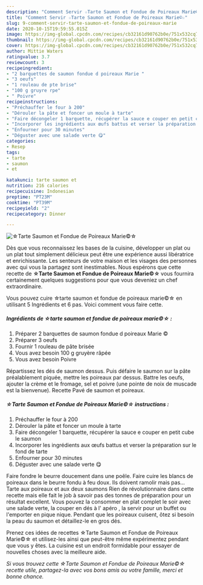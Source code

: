 ```yaml
---
description: "Comment Servir ☆Tarte Saumon et Fondue de Poireaux Marie©☆"
title: "Comment Servir ☆Tarte Saumon et Fondue de Poireaux Marie©☆"
slug: 9-comment-servir-tarte-saumon-et-fondue-de-poireaux-marie
date: 2020-10-15T19:59:55.015Z
image: https://img-global.cpcdn.com/recipes/cb32161d90762b0e/751x532cq70/☆tarte-saumon-et-fondue-de-poireaux-marie☆-photo-principale-de-la-recette.jpg
thumbnail: https://img-global.cpcdn.com/recipes/cb32161d90762b0e/751x532cq70/☆tarte-saumon-et-fondue-de-poireaux-marie☆-photo-principale-de-la-recette.jpg
cover: https://img-global.cpcdn.com/recipes/cb32161d90762b0e/751x532cq70/☆tarte-saumon-et-fondue-de-poireaux-marie☆-photo-principale-de-la-recette.jpg
author: Mittie Waters
ratingvalue: 3.7
reviewcount: 3
recipeingredient:
- "2 barquettes de saumon fondue d poireaux Marie "
- "3 oeufs"
- "1 rouleau de pte brise"
- "100 g gruyre rpe"
- " Poivre"
recipeinstructions:
- "Préchauffer le four à 200"
- "Dérouler la pâte et foncer un moule à tarte"
- "Faire décongeler 1 barquette, récupérer la sauce e couper en petit cube le saumon"
- "Incorporer les ingrédients aux œufs battus et verser la préparation sur le fond de tarte"
- "Enfourner pour 30 minutes"
- "Déguster avec une salade verte 😋"
categories:
- Resep
tags:
- tarte
- saumon
- et

katakunci: tarte saumon et 
nutrition: 216 calories
recipecuisine: Indonesian
preptime: "PT23M"
cooktime: "PT39M"
recipeyield: "2"
recipecategory: Dinner

---
```



![☆Tarte Saumon et Fondue de Poireaux Marie©☆](https://img-global.cpcdn.com/recipes/cb32161d90762b0e/751x532cq70/☆tarte-saumon-et-fondue-de-poireaux-marie☆-photo-principale-de-la-recette.jpg)

Dès que vous reconnaissez les bases de la cuisine, développer un plat ou un plat tout simplement délicieux peut être une expérience aussi libératrice et enrichissante. Les senteurs de votre maison et les visages des personnes avec qui vous la partagez sont inestimables. Nous espérons que cette recette de <strong> ☆Tarte Saumon et Fondue de Poireaux Marie©☆ </strong> vous fournira certainement quelques suggestions pour que vous deveniez un chef extraordinaire.

<!--inarticleads1-->

Vous pouvez cuire ☆tarte saumon et fondue de poireaux marie©☆ en utilisant 5 Ingrédients et 6 pas. Voici comment vous faire cette.

##### Ingrédients de ☆tarte saumon et fondue de poireaux marie©☆ :

1. Préparer 2 barquettes de saumon fondue d poireaux Marie ©
1. Préparer 3 oeufs
1. Fournir 1 rouleau de pâte brisée
1. Vous avez besoin 100 g gruyère râpée
1. Vous avez besoin  Poivre


Répartissez les dés de saumon dessus. Puis défaire le saumon sur la pâte préalablement piquée, mettre les poireaux par dessus. Battre les oeufs, ajouter la crème et le fromage, sel et poivre (une pointe de noix de muscade est la bienvenue). Recette Pavé de saumon et poireaux. 

<!--inarticleads2-->

##### ☆Tarte Saumon et Fondue de Poireaux Marie©☆ instructions :

1. Préchauffer le four à 200
1. Dérouler la pâte et foncer un moule à tarte
1. Faire décongeler 1 barquette, récupérer la sauce e couper en petit cube le saumon
1. Incorporer les ingrédients aux œufs battus et verser la préparation sur le fond de tarte
1. Enfourner pour 30 minutes
1. Déguster avec une salade verte 😋


Faire fondre le beurre doucement dans une poêle. Faire cuire les blancs de poireaux dans le beurre fondu à feu doux. Ils doivent ramolir mais pas… Tarte aux poireaux et aux deux saumons Rien de révolutionnaire dans cette recette mais elle fait le job à savoir pas des tonnes de préparation pour un résultat excellent. Vous pouvez la consommer en plat complet le soir avec une salade verte, la couper en dés à l&#39; apéro , la servir pour un buffet ou l&#39;emporter en pique nique. Pendant que les poireaux cuisent, ôtez si besoin la peau du saumon et détaillez-le en gros dés. 

<!--inarticleads1-->

<p>
Prenez ces idées de recettes ☆Tarte Saumon et Fondue de Poireaux Marie©☆ et utilisez-les ainsi que peut-être même expérimentez pendant que vous y êtes. La cuisine est un endroit formidable pour essayer de nouvelles choses avec la meilleure aide.
</p>

<p>
<i>Si vous trouvez cette ☆Tarte Saumon et Fondue de Poireaux Marie©☆ recette utile, partagez-la avec vos bons amis ou votre famille, merci et bonne chance.</i>
</p>
